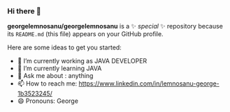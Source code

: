 ### Hi there 👋

**georgelemnosanu/georgelemnosanu** is a ✨ _special_ ✨ repository because its `README.md` (this file) appears on your GitHub profile.

Here are some ideas to get you started:

- 🔭 I’m currently working as JAVA DEVELOPER
- 🌱 I’m currently learning JAVA
- 💬 Ask me about : anything
- 📫 How to reach me: https://www.linkedin.com/in/lemnosanu-george-1b3523245/
- 😄 Pronouns: George


